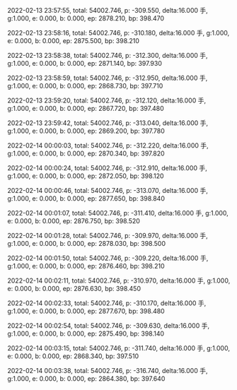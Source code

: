2022-02-13 23:57:55, total: 54002.746, p: -309.550, delta:16.000 手, g:1.000, e: 0.000, b: 0.000, ep: 2878.210, bp: 398.470

2022-02-13 23:58:16, total: 54002.746, p: -310.180, delta:16.000 手, g:1.000, e: 0.000, b: 0.000, ep: 2875.500, bp: 398.210

2022-02-13 23:58:38, total: 54002.746, p: -312.300, delta:16.000 手, g:1.000, e: 0.000, b: 0.000, ep: 2871.140, bp: 397.930

2022-02-13 23:58:59, total: 54002.746, p: -312.950, delta:16.000 手, g:1.000, e: 0.000, b: 0.000, ep: 2868.730, bp: 397.710

2022-02-13 23:59:20, total: 54002.746, p: -312.120, delta:16.000 手, g:1.000, e: 0.000, b: 0.000, ep: 2867.720, bp: 397.480

2022-02-13 23:59:42, total: 54002.746, p: -313.040, delta:16.000 手, g:1.000, e: 0.000, b: 0.000, ep: 2869.200, bp: 397.780

2022-02-14 00:00:03, total: 54002.746, p: -312.220, delta:16.000 手, g:1.000, e: 0.000, b: 0.000, ep: 2870.340, bp: 397.820

2022-02-14 00:00:24, total: 54002.746, p: -312.910, delta:16.000 手, g:1.000, e: 0.000, b: 0.000, ep: 2872.050, bp: 398.120

2022-02-14 00:00:46, total: 54002.746, p: -313.070, delta:16.000 手, g:1.000, e: 0.000, b: 0.000, ep: 2877.650, bp: 398.840

2022-02-14 00:01:07, total: 54002.746, p: -311.410, delta:16.000 手, g:1.000, e: 0.000, b: 0.000, ep: 2876.750, bp: 398.520

2022-02-14 00:01:28, total: 54002.746, p: -309.970, delta:16.000 手, g:1.000, e: 0.000, b: 0.000, ep: 2878.030, bp: 398.500

2022-02-14 00:01:50, total: 54002.746, p: -309.220, delta:16.000 手, g:1.000, e: 0.000, b: 0.000, ep: 2876.460, bp: 398.210

2022-02-14 00:02:11, total: 54002.746, p: -310.970, delta:16.000 手, g:1.000, e: 0.000, b: 0.000, ep: 2876.630, bp: 398.450

2022-02-14 00:02:33, total: 54002.746, p: -310.170, delta:16.000 手, g:1.000, e: 0.000, b: 0.000, ep: 2877.670, bp: 398.480

2022-02-14 00:02:54, total: 54002.746, p: -309.630, delta:16.000 手, g:1.000, e: 0.000, b: 0.000, ep: 2875.490, bp: 398.140

2022-02-14 00:03:15, total: 54002.746, p: -311.740, delta:16.000 手, g:1.000, e: 0.000, b: 0.000, ep: 2868.340, bp: 397.510

2022-02-14 00:03:38, total: 54002.746, p: -316.740, delta:16.000 手, g:1.000, e: 0.000, b: 0.000, ep: 2864.380, bp: 397.640